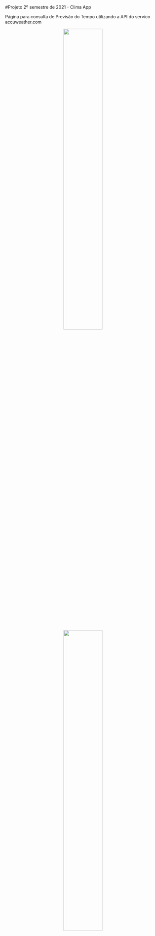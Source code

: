 #Projeto 2º semestre de 2021 - Clima App

Página para consulta de Previsão do Tempo utilizando a API do servico accuweather.com

<div align="center">
  <img src="![pic1clima](https://user-images.githubusercontent.com/57116220/143087292-42c6f8d3-a291-46c9-9061-83f783cc3399.png)" width="50%"><br>
  <img src="![pic2clima](https://user-images.githubusercontent.com/57116220/143088504-eba0952c-1037-4cac-9347-1fa9880b6c1f.png)" width="50%"><br>
 

</div> 
 

